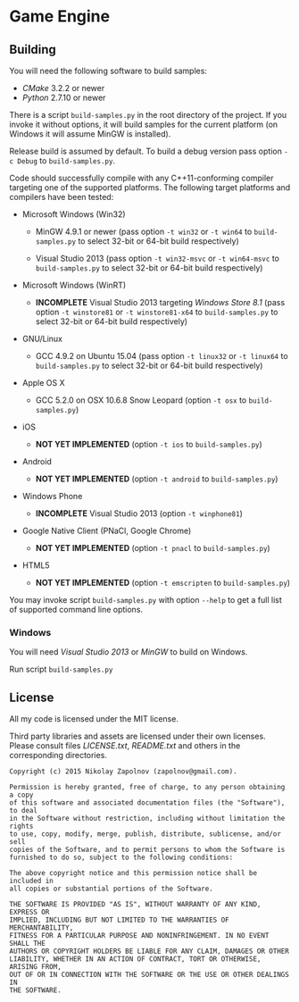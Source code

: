Game Engine
===========

Building
--------

You will need the following software to build samples:

  * *CMake* 3.2.2 or newer
  * *Python* 2.7.10 or newer

There is a script `build-samples.py` in the root directory of the project.
If you invoke it without options, it will build samples for the current platform
(on Windows it will assume MinGW is installed).

Release build is assumed by default. To build a debug version pass option `-c Debug`
to `build-samples.py`.

Code should successfully compile with any C++11-conforming compiler targeting one of
the supported platforms. The following target platforms and compilers have been tested:

  - Microsoft Windows (Win32)

    - MinGW 4.9.1 or newer (pass option `-t win32` or `-t win64` to `build-samples.py`
      to select 32-bit or 64-bit build respectively)

    - Visual Studio 2013 (pass option `-t win32-msvc` or `-t win64-msvc` to `build-samples.py`
      to select 32-bit or 64-bit build respectively)

  - Microsoft Windows (WinRT)

    - **INCOMPLETE** Visual Studio 2013 targeting *Windows Store 8.1* (pass option `-t winstore81` or `-t winstore81-x64`
      to `build-samples.py` to select 32-bit or 64-bit build respectively)

  - GNU/Linux

    - GCC 4.9.2 on Ubuntu 15.04 (pass option `-t linux32` or `-t linux64` to `build-samples.py`
      to select 32-bit or 64-bit build respectively)

  - Apple OS X

    - GCC 5.2.0 on OSX 10.6.8 Snow Leopard (option `-t osx` to `build-samples.py`)

  - iOS

    - **NOT YET IMPLEMENTED** (option `-t ios` to `build-samples.py`)

  - Android

    - **NOT YET IMPLEMENTED** (option `-t android` to `build-samples.py`)

  - Windows Phone

    - **INCOMPLETE** Visual Studio 2013 (option `-t winphone81`)

  - Google Native Client (PNaCl, Google Chrome)

    - **NOT YET IMPLEMENTED** (option `-t pnacl` to `build-samples.py`)

  - HTML5

    - **NOT YET IMPLEMENTED** (option `-t emscripten` to `build-samples.py`)

You may invoke script `build-samples.py` with option `--help` to get a full
list of supported command line options.

### Windows

You will need *Visual Studio 2013* or *MinGW* to build on Windows.

Run script `build-samples.py`

License
-------

All my code is licensed under the MIT license.

Third party libraries and assets are licensed under their own licenses.
Please consult files *LICENSE.txt*, *README.txt* and others in the corresponding
directories.

```
Copyright (c) 2015 Nikolay Zapolnov (zapolnov@gmail.com).

Permission is hereby granted, free of charge, to any person obtaining a copy
of this software and associated documentation files (the "Software"), to deal
in the Software without restriction, including without limitation the rights
to use, copy, modify, merge, publish, distribute, sublicense, and/or sell
copies of the Software, and to permit persons to whom the Software is
furnished to do so, subject to the following conditions:

The above copyright notice and this permission notice shall be included in
all copies or substantial portions of the Software.

THE SOFTWARE IS PROVIDED "AS IS", WITHOUT WARRANTY OF ANY KIND, EXPRESS OR
IMPLIED, INCLUDING BUT NOT LIMITED TO THE WARRANTIES OF MERCHANTABILITY,
FITNESS FOR A PARTICULAR PURPOSE AND NONINFRINGEMENT. IN NO EVENT SHALL THE
AUTHORS OR COPYRIGHT HOLDERS BE LIABLE FOR ANY CLAIM, DAMAGES OR OTHER
LIABILITY, WHETHER IN AN ACTION OF CONTRACT, TORT OR OTHERWISE, ARISING FROM,
OUT OF OR IN CONNECTION WITH THE SOFTWARE OR THE USE OR OTHER DEALINGS IN
THE SOFTWARE.
```
